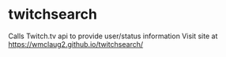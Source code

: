 # twitchsearch
Calls Twitch.tv api to provide user/status information
Visit site at https://wmclaug2.github.io/twitchsearch/
